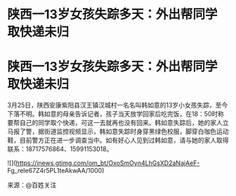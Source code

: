 # 陕西一13岁女孩失踪多天：外出帮同学取快递未归

# 陕西一13岁女孩失踪多天：外出帮同学取快递未归

3月25日，陕西安康紫阳县汉王镇汉城村一名名叫韩如意的13岁小女孩失踪，至今下落不明。韩如意的母亲告诉记者，孩子当天放学回家后吃完饭，在18：50时称要帮自己的同学取个快递，可这一去就再也没有回来。韩如意失踪后，她的家人立马报了警，据街道监控视频显示，韩如意失踪时身穿黑绿色校服，脚穿白咖色运动鞋，目前警方正在进一步调查当中。如有好心人见到过韩如意，请与她的家人取得联系：18717576864、15991153018。

![](https://inews.gtimg.com/om_bt/OxoSmOyn4LhGsXD2aNajAeF-
Fg_reIe67Z4r5PL1teAkwAA/1000)

来源：@百姓关注

